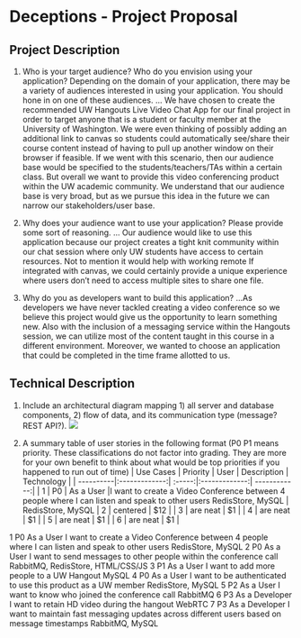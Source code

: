 # Deceptions - Project Proposal

## Project Description
1. Who is your target audience?  Who do you envision using your application? Depending on the domain of your application, there may be a variety of audiences interested in using your application.  You should hone in on one of these audiences.
... We have chosen to create the recommended UW Hangouts Live Video Chat App for our final project in order to target anyone that is a student or faculty member at the University of Washington. We were even thinking of possibly adding an additional link to canvas so students could automatically see/share their course content instead of having to pull up another window on their browser if feasible. If we went with this scenario, then our audience base would be specified to the students/teachers/TAs within a certain class. But overall we want to provide this video conferencing product within the UW academic community. We understand that our audience base is very broad, but as we pursue this idea in the future we can narrow our stakeholders/user base.
	
2. Why does your audience want to use your application? Please provide some sort of reasoning. 
... Our audience would like to use this application because our project creates a tight knit community within our chat session where only UW students have access to certain resources. Not to mention it would help with working remote If integrated with canvas, we could certainly provide a unique experience where users don’t need to access multiple sites to share one file.

3. Why do you as developers want to build this application?
...As developers we have never tackled creating a video conference so we believe this project would give us the opportunity to learn something new. Also with the inclusion of a messaging service within the Hangouts session, we can utilize most of the content taught in this course in a different environment. Moreover, we wanted to choose an application that could be completed in the time frame allotted to us.

## Technical Description
1. Include an architectural diagram mapping 1) all server and database components, 2) flow of data, and its communication type (message? REST API?).
![](image.png)

2. A summary table of user stories in the following format (P0 P1 means priority. These classifications do not factor into grading. They are more for your own benefit to think about what would be top priorities if you happened to run out of time)
| Use Cases | Priority      | User   | Description   |  Technology  |
| ----------|:-------------:| :-----:|:-------------:| ------------:|
| 1         | P0 | As a User |I want to create a Video Conference between 4 people where I can listen and speak to other users
RedisStore, MySQL | RedisStore, MySQL
| 2      | centered      |   $12 |
| 3 | are neat      |    $1 |
| 4 | are neat      |    $1 |
| 5 | are neat      |    $1 |
| 6 | are neat      |    $1 |



1
P0
As a User
I want to create a Video Conference between 4 people where I can listen and speak to other users
RedisStore, MySQL
2
P0
As a User
I want to send messages to other people within the conference call
RabbitMQ, RedisStore, HTML/CSS/JS
3
P1
As a User
I want to add more people to a UW Hangout
MySQL
4
P0
As a User
I want to be authenticated to use this product as a UW member
RedisStore, MySQL
5
P2
As a User
I want to know who joined the conference call
RabbitMQ
6
P3
As a Developer
I want to retain HD video during the hangout
WebRTC
7
P3
As a Developer
I want to maintain fast messaging updates across different users based on message timestamps
RabbitMQ, MySQL


